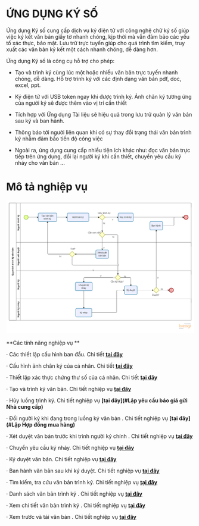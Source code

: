 # ỨNG DỤNG KÝ SỐ

Ứng dụng Ký số cung cấp dịch vụ ký điện tử với công nghệ chữ ký số giúp việc ký kết văn bản giấy tờ nhanh chóng, kịp thời mà vẫn đảm bảo các yếu tố xác thực, bảo mật. Lưu trữ trực tuyến giúp cho quá trình tìm kiếm, truy xuất các văn bản ký kết một cách nhanh chóng, dễ dàng hơn.

Ứng dụng Ký số là công cụ hỗ trợ cho phép: 

- Tạo và trình ký cùng lúc một hoặc nhiều văn bản trực tuyến nhanh chóng, dễ dàng. Hỗ trợ trình ký với các định dạng văn bản pdf, doc, excel, ppt. 

- Ký điện tử  với USB token ngay khi được trình ký. Ảnh chân ký tương ứng của người ký sẽ được thêm vào vị trí cần thiết 

- Tích hợp với Ứng dụng Tài liệu sẽ hiệu quả trong lưu trữ quản lý văn bản sau ký và ban hành. 

- Thông báo tới người liên quan khi có sự thay đổi trạng thái văn bản trình ký nhằm đảm bảo tiến độ công việc

-  Ngoài ra, ứng dụng cung cấp nhiều tiện ích khác như: đọc văn bản trực tiếp trên ứng dụng, đổi lại người ký khi cần thiết, chuyển yêu cầu ký nháy cho văn bản ...

# Mô tả nghiệp vụ

![](images/Sign_process.png)

**Các tính năng nghiệp vụ **

·     Các thiết lập cấu hình ban đầu. Chi tiết **[tại đây](#)**

·     Cấu hình ảnh chân ký của cá nhân. Chi tiết **[tại đây](#)**

·     Thiết lập xác thực chứng thư số của cá nhân. Chi tiết **[tại đây](#)**

·     Tạo và trình ký văn bản. Chi tiết nghiệp vụ **[tại đây](#)**

·     Hủy luồng trình ký.  Chi tiết nghiệp vụ **[tại đây](#Lập yêu cầu báo giá gửi Nhà cung cấp)**

·     Đổi người ký khi đang trong luồng ký văn bản . Chi tiết nghiệp vụ **[tại đây](#Lập Hợp đồng mua hàng)**

·     Xét duyệt văn bản trước khi trình người ký chính . Chi tiết nghiệp vụ [**tại đây**](#_Xác_nhận_Đơn)

·     Chuyển yêu cầu ký nháy. Chi tiết nghiệp vụ [**tại đây**](#_Xác_nhận_Đơn)

·     Ký duyệt văn bản. Chi tiết nghiệp vụ [**tại đây**](#_Xác_nhận_Đơn)

·     Ban hành văn bản sau khi ký duyệt. Chi tiết nghiệp vụ [**tại đây**](#_Xác_nhận_Đơn)

·     Tìm kiếm, tra cứu văn bản trình ký. Chi tiết nghiệp vụ [**tại đây**](#_Xác_nhận_Đơn)

·     Danh sách văn bản trình ký . Chi tiết nghiệp vụ [**tại đây**](#_Xác_nhận_Đơn)

·     Xem chi tiết văn bản trình ký . Chi tiết nghiệp vụ [**tại đây**](#_Xác_nhận_Đơn)

·    Xem trước và tải văn bản . Chi tiết nghiệp vụ [**tại đây**](#_Xác_nhận_Đơn)

